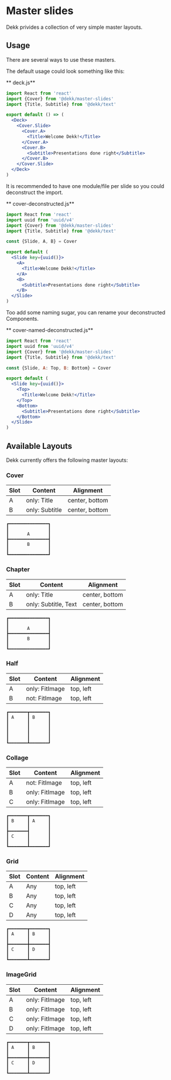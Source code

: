 # Master slides

Dekk privides a collection of very simple master layouts.

## Usage

There are several ways to use these masters.

The default usage could look something like this:

** deck.js**

```jsx
import React from 'react'
import {Cover} from '@dekk/master-slides'
import {Title, Subtitle} from '@dekk/text'

export default () => (
  <Deck>
    <Cover.Slide>
      <Cover.A>
        <Title>Welcome Dekk!</Title>
      </Cover.A>
      <Cover.B>
        <Subtitle>Presentations done right</Subtitle>
      </Cover.B>
    </Cover.Slide>
  </Deck>
)
```

It is recommended to have one module/file per slide so you could
deconstruct the import.

** cover-deconstructed.js**

```jsx
import React from 'react'
import uuid from 'uuid/v4'
import {Cover} from '@dekk/master-slides'
import {Title, Subtitle} from '@dekk/text'

const {Slide, A, B} = Cover

export default (
  <Slide key={uuid()}>
    <A>
      <Title>Welcome Dekk!</Title>
    </A>
    <B>
      <Subtitle>Presentations done right</Subtitle>
    </B>
  </Slide>
)
```

Too add some naming sugar, you can rename your deconstructed Components.

** cover-named-deconstructed.js**

```jsx
import React from 'react'
import uuid from 'uuid/v4'
import {Cover} from '@dekk/master-slides'
import {Title, Subtitle} from '@dekk/text'

const {Slide, A: Top, B: Bottom} = Cover

export default (
  <Slide key={uuid()}>
    <Top>
      <Title>Welcome Dekk!</Title>
    </Top>
    <Bottom>
      <Subtitle>Presentations done right</Subtitle>
    </Bottom>
  </Slide>
)
```

## Available Layouts

Dekk currently offers the following master layouts: 

### Cover

| Slot | Content        | Alignment      |
|------|----------------|----------------|
| A    | only: Title    | center, bottom |
| B    | only: Subtitle | center, bottom |

```
┏━━━━━━━━━━━━━━━┓
┃               ┃
┃       A       ┃
┣━━━━━━━━━━━━━━━┫
┃       B       ┃
┃               ┃
┗━━━━━━━━━━━━━━━┛
```

### Chapter

| Slot | Content              | Alignment      |
|------|----------------------|----------------|
| A    | only: Title          | center, bottom |
| B    | only: Subtitle, Text | center, bottom |

```
┏━━━━━━━━━━━━━━━┓
┃               ┃
┃       A       ┃
┣━━━━━━━━━━━━━━━┫
┃       B       ┃
┃               ┃
┗━━━━━━━━━━━━━━━┛
```

### Half

| Slot | Content        | Alignment |
|------|----------------|-----------|
| A    | only: FitImage | top, left |
| B    | not: FitImage  | top, left |

```
┏━━━━━━━┳━━━━━━━┓
┃ A     ┃ B     ┃
┃       ┃       ┃
┃       ┃       ┃
┃       ┃       ┃
┃       ┃       ┃
┗━━━━━━━┻━━━━━━━┛
```

### Collage

| Slot | Content        | Alignment |
|------|----------------|-----------|
| A    | not: FitImage  | top, left |
| B    | only: FitImage | top, left |
| C    | only: FitImage | top, left |

```
┏━━━━━━━┳━━━━━━━┓
┃ B     ┃ A     ┃
┃       ┃       ┃
┣━━━━━━━┫       ┃
┃ C     ┃       ┃
┃       ┃       ┃
┗━━━━━━━┻━━━━━━━┛
```

### Grid

| Slot | Content  | Alignment |
|------|----------|-----------|
| A    | Any      | top, left |
| B    | Any      | top, left |
| C    | Any      | top, left |
| D    | Any      | top, left |

```
┏━━━━━━━┳━━━━━━━┓
┃ A     ┃ B     ┃
┃       ┃       ┃
┣━━━━━━━╋━━━━━━━┫
┃ C     ┃ D     ┃
┃       ┃       ┃
┗━━━━━━━┻━━━━━━━┛
```

### ImageGrid

| Slot | Content        | Alignment |
|------|----------------|-----------|
| A    | only: FitImage | top, left |
| B    | only: FitImage | top, left |
| C    | only: FitImage | top, left |
| D    | only: FitImage | top, left |

```
┏━━━━━━━┳━━━━━━━┓
┃ A     ┃ B     ┃
┃       ┃       ┃
┣━━━━━━━╋━━━━━━━┫
┃ C     ┃ D     ┃
┃       ┃       ┃
┗━━━━━━━┻━━━━━━━┛
```